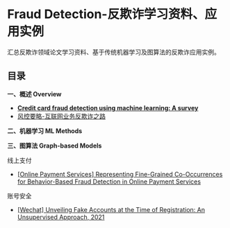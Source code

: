 # Fraud Detection-反欺诈学习资料、应用实例

汇总反欺诈领域论文学习资料、基于传统机器学习及图算法的反欺诈应用实例。

## 目录

**一、概述 Overview**

- [**Credit card fraud detection using machine learning: A survey**](https://arxiv.org/pdf/2010.06479.pdf)
- [风控要略-互联网业务反欺诈之路](https://weread.qq.com/web/reader/3ef321f071fd5a9d3effb02)

**二、机器学习 ML Methods**


**三、图算法 Graph-based Models**

线上支付
- [[Online Payment Services] Representing Fine-Grained Co-Occurrences for Behavior-Based Fraud Detection in Online Payment Services](#Representing-Fine-Grained-Co-Occurrences-for-Behavior-Based-Fraud-Detection-in-Online-Payment-Services)

账号安全
- [[Wechat] Unveiling Fake Accounts at the Time of Registration: An Unsupervised Approach, 2021](#unveiling-fake-accounts-at-the-time-of-registration---an-unsupervised-approach)
